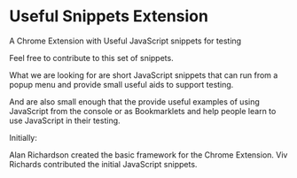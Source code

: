 # Useful Snippets Extension

A Chrome Extension with Useful JavaScript snippets for testing

Feel free to contribute to this set of snippets.

What we are looking for are short JavaScript snippets that can run from a popup menu and provide small useful aids to support testing.

And are also small enough that the provide useful examples of using JavaScript from the console or as Bookmarklets and help people learn to use JavaScript in their testing.

Initially:

Alan Richardson created the basic framework for the Chrome Extension.
Viv Richards contributed the initial JavaScript snippets.

